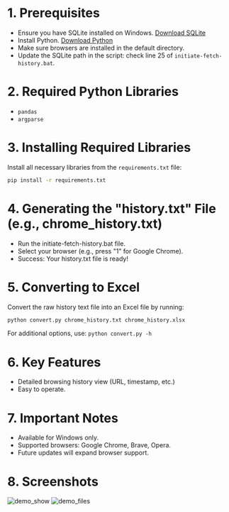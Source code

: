 # 1. Prerequisites
- Ensure you have SQLite installed on Windows. [Download SQLite](https://www.sqlite.org/download.html)
- Install Python. [Download Python](https://www.python.org/downloads/)
- Make sure browsers are installed in the default directory.
- Update the SQLite path in the script: check line 25 of `initiate-fetch-history.bat`.

# 2. Required Python Libraries
- `pandas`
- `argparse`

# 3. Installing Required Libraries
Install all necessary libraries from the `requirements.txt` file:
```bash
pip install -r requirements.txt
```
# 4. Generating the "history.txt" File (e.g., chrome_history.txt)
- Run the initiate-fetch-history.bat file.
- Select your browser (e.g., press "1" for Google Chrome).
- Success: Your history.txt file is ready!

# 5. Converting to Excel
Convert the raw history text file into an Excel file by running:
```bash
python convert.py chrome_history.txt chrome_history.xlsx
```
For additional options, use: `python convert.py -h`

# 6. Key Features
- Detailed browsing history view (URL, timestamp, etc.)
- Easy to operate.

# 7. Important Notes
- Available for Windows only.
- Supported browsers: Google Chrome, Brave, Opera.
- Future updates will expand browser support.

# 8. Screenshots
![demo_show](https://github.com/user-attachments/assets/4cecb9df-b119-4bf3-97f0-adfa716802dd) ![demo_files](https://github.com/user-attachments/assets/0d3acc23-af19-493c-8494-49276e3a3b7d)
